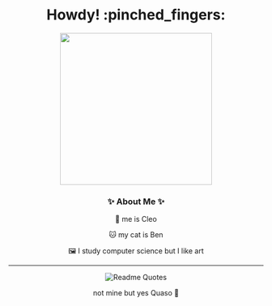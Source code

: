 <h1 align="center">
  Howdy! :pinched_fingers:
</h1>

<div align="center">
  <img src="https://media.giphy.com/media/26nfpcs5hyJ18hSRW/giphy.gif" width="300"/>
  <h3>✨ About Me ✨</h3>
  
  :deciduous_tree: me is Cleo
  
  :cat: my cat is Ben

  :framed_picture: I study computer science but I like art

  ---
  
  ![Readme Quotes](https://quotes-github-readme.vercel.app/api?type=vertical&theme=dracula&quote=%20Quaso%20)
  
  not mine but yes Quaso 🥐
  <!--
  ---

  ### 🍪 Cookie Jar 🍪
  
   [![GitHub Streak](https://github-readme-streak-stats.herokuapp.com?user=bluushet&theme=duskfox&hide_border=true)](https://git.io/streak-stats) 
  -->
</div>
